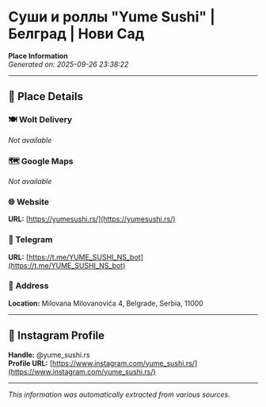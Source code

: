# Суши и роллы "Yume Sushi" | Белград | Нови Сад

**Place Information**  
*Generated on: 2025-09-26 23:38:22*

---

## 📍 Place Details

### 🍽️ Wolt Delivery
*Not available*

### 🗺️ Google Maps
*Not available*

### 🌐 Website
**URL:** [https://yumesushi.rs/](https://yumesushi.rs/)

### 📱 Telegram
**URL:** [https://t.me/YUME_SUSHI_NS_bot](https://t.me/YUME_SUSHI_NS_bot)

### 📍 Address
**Location:** Milovana Milovanovića 4, Belgrade, Serbia, 11000

---

## 🔗 Instagram Profile

**Handle:** @yume_sushi.rs  
**Profile URL:** [https://www.instagram.com/yume_sushi.rs/](https://www.instagram.com/yume_sushi.rs/)

---

*This information was automatically extracted from various sources.*
